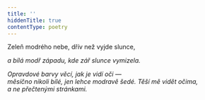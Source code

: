 ```yaml
---
title: ''
hiddenTitle: true
contentType: poetry
---
```


<section>

Zeleň modrého nebe, dřív než vyjde slunce,

_a bílá modř západu, kde zář slunce vymizela._

</section>

<section>

_Opravdové barvy věcí, jak je vidí oči —  
měsíčno nikoli bílé, jen lehce modravě šedé. Těší mě vidět očima,  
a ne přečtenými stránkami._

</section>
